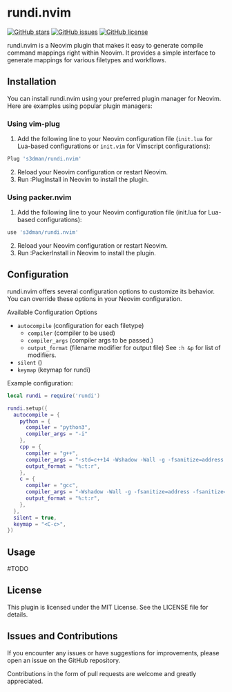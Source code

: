# rundi.nvim

[![GitHub stars](https://img.shields.io/github/stars/s3dman/rundi.nvim)](https://github.com/s3dman/rundi.nvim/stargazers)
[![GitHub issues](https://img.shields.io/github/issues/s3dman/rundi.nvim)](https://github.com/s3dman/rundi.nvim/issues)
[![GitHub license](https://img.shields.io/github/license/s3dman/rundi.nvim)](https://github.com/s3dman/rundi.nvim/blob/main/LICENSE)

rundi.nvim is a Neovim plugin that makes it easy to generate compile command mappings right within Neovim. It provides a simple interface to generate mappings for various filetypes and workflows.

## Installation

You can install rundi.nvim using your preferred plugin manager for Neovim. Here are examples using popular plugin managers:

### Using vim-plug

1. Add the following line to your Neovim configuration file (`init.lua` for Lua-based configurations or `init.vim` for Vimscript configurations):

```lua
Plug 's3dman/rundi.nvim'
```
   
2. Reload your Neovim configuration or restart Neovim.
3. Run :PlugInstall in Neovim to install the plugin.


### Using packer.nvim
1. Add the following line to your Neovim configuration file (init.lua for Lua-based configurations):

```lua
use 's3dman/rundi.nvim'
```
2. Reload your Neovim configuration or restart Neovim.
3. Run :PackerInstall in Neovim to install the plugin.

## Configuration
rundi.nvim offers several configuration options to customize its behavior. You can override these options in your Neovim configuration.

Available Configuration Options
- `autocompile` (configuration for each filetype)
	- `compiler` (compiler to be used)
	- `compiler_args` (compiler args to be passed.)
	- `output_format` (filename modifier for output file) See `:h &p` for list of modifiers.
- `silent` ()
- `keymap` (keymap for rundi)

Example configuration:
```lua
local rundi = require('rundi')

rundi.setup({
  autocompile = {
    python = {
      compiler = "python3",
	  compiler_args = "-i"
    },
    cpp = {
      compiler = "g++",
      compiler_args = "-std=c++14 -Wshadow -Wall -g -fsanitize=address -fsanitize=undefined -D_GLIBCXX_DEBUG",
      output_format = "%:t:r",
    },
    c = {
      compiler = "gcc",
      compiler_args = "-Wshadow -Wall -g -fsanitize=address -fsanitize=undefined -D_GLIBCXX_DEBUG",
      output_format = "%:t:r",
    },
  },
  silent = true,
  keymap = "<C-c>",
})
```

## Usage
#TODO

## License
This plugin is licensed under the MIT License. See the LICENSE file for details.

## Issues and Contributions
If you encounter any issues or have suggestions for improvements, please open an issue on the GitHub repository.

Contributions in the form of pull requests are welcome and greatly appreciated.
